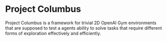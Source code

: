# Project Columbus

Project Columbus is a framework for trivial 2D OpenAI Gym environments that are supposed to test a agents ability to solve tasks that require different forms of exploration effectively and efficiently.
